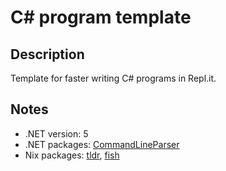 # C# program template

## Description

Template for faster writing C# programs in Repl.it.

## Notes

- .NET version: 5
- .NET packages: [CommandLineParser](https://www.nuget.org/packages/CommandLineParser/)
- Nix packages: [tldr](https://search.nixos.org/packages?channel=21.05&from=0&size=50&sort=relevance&type=packages&query=tldr), [fish](https://search.nixos.org/packages?channel=21.05&show=fish&from=0&size=50&sort=relevance&type=packages&query=fish)
